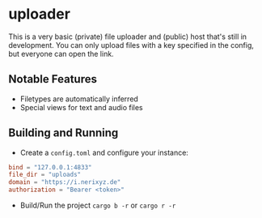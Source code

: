 # uploader

This is a very basic (private) file uploader and (public) host that's still in development.
You can only upload files with a key specified in the config,
but everyone can open the link.

## Notable Features

* Filetypes are automatically inferred
* Special views for text and audio files

## Building and Running

* Create a `config.toml` and configure your instance:

```toml
bind = "127.0.0.1:4833"
file_dir = "uploads"
domain = "https://i.nerixyz.de"
authorization = "Bearer <token>"
```

* Build/Run the project `cargo b -r` or `cargo r -r`
